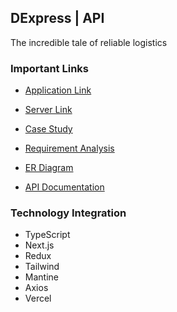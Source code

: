 ## DExpress | API
The incredible tale of reliable logistics

### Important Links

- [Application Link](https://dexpress-dev.vercel.app)

- [Server Link](https://dexpress-api.vercel.app)

- [Case Study](https://drive.google.com/file/d/1gzhL2uMgo3udZkXi2G4nT58IIwKfkFEP/view?usp=sharing)

- [Requirement Analysis](https://drive.google.com/file/d/1G2kElYsXU_4rpYJ2XLnbPgugFSWxjWsn/view?usp=sharing)

- [ER Diagram](https://drive.google.com/file/d/1TUcUtChPPWXtI2MYdxyfdFvumrZqgIox/view?usp=sharing)

- [API Documentation](https://documenter.getpostman.com/view/21772045/2sA3BobXVx)


### Technology Integration

- TypeScript
- Next.js
- Redux
- Tailwind
- Mantine
- Axios
- Vercel